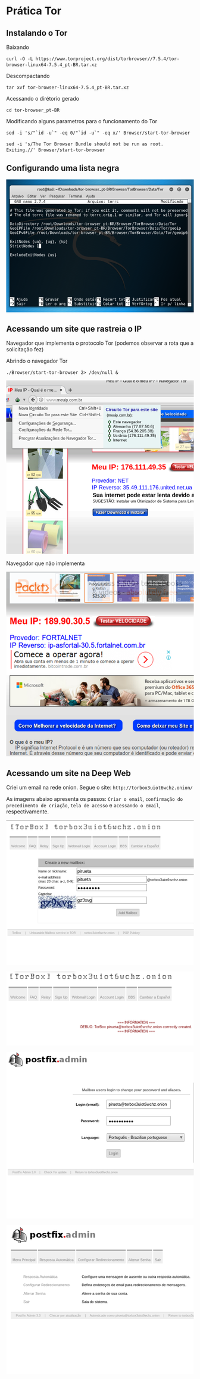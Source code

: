 # Prática Tor

## Instalando o Tor

Baixando
```
curl -O -L https://www.torproject.org/dist/torbrowser//7.5.4/tor-browser-linux64-7.5.4_pt-BR.tar.xz
```
Descompactando
```
tar xvf tor-browser-linux64-7.5.4_pt-BR.tar.xz
```
Acessando o dirétorio gerado
```
cd tor-browser_pt-BR
```
Modificando alguns parametros para o funcionamento do Tor
```
sed -i 's/"`id -u`" -eq 0/"`id -u`" -eq x/' Browser/start-tor-browser
```
```
sed -i 's/The Tor Browser Bundle should not be run as root.  Exiting.//' Browser/start-tor-browser
```
## Configurando uma lista negra

![imagem1](imagens/01.png)

## Acessando um site que rastreia o IP
Navegador que implementa o protocolo Tor (podemos observar a rota que a solicitação fez)

Abrindo o navegador Tor
```
./Browser/start-tor-browser 2> /dev/null &
```

![imagem2](imagens/02.png)

Navegador que não implementa 

![imagem3](imagens/03.png)

## Acessando um site na Deep Web
Criei um email na rede onion. Segue o site: `http://torbox3uiot6wchz.onion/`

As imagens abaixo apresenta os passos: `Criar o email`, `confirmação do precedimento de criação`, `tela de acesso` e `acessando o email`, respectivamente.

![imagem4](imagens/04.png)

![imagem5](imagens/05.png)

![imagem6](imagens/06.png)

![imagem7](imagens/07.png)
